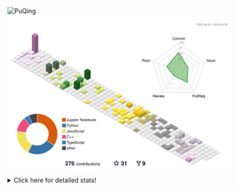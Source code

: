 ![PuQing](https://user-images.githubusercontent.com/27223114/171565019-9a56fae6-b08b-421f-99db-7e830da42371.png)

![](./profile-3d-contrib/profile-season-animate.svg)

<details>
<summary>Click here for detailed stats!</summary>

<!--START_SECTION:waka-->
![Lines of code](https://img.shields.io/badge/From%20Hello%20World%20I%27ve%20Written-662.8%20thousand%20lines%20of%20code-blue)

**🐱 My GitHub Data** 

> 📦 243.8 kB Used in GitHub's Storage 
 > 
> 🏆 68 Contributions in the Year 2023
 > 
> 🚫 Not Opted to Hire
 > 
> 📜 25 Public Repositories 
 > 
> 🔑 27 Private Repositories 
 > 
**I'm an Early 🐤** 

```text
🌞 Morning                169 commits         ████░░░░░░░░░░░░░░░░░░░░░   16.98 % 
🌆 Daytime                461 commits         ████████████░░░░░░░░░░░░░   46.33 % 
🌃 Evening                144 commits         ████░░░░░░░░░░░░░░░░░░░░░   14.47 % 
🌙 Night                  221 commits         ██████░░░░░░░░░░░░░░░░░░░   22.21 % 
```


📊 **This Week I Spent My Time On** 

```text
💬 Programming Languages: 
Jupyter Notebook         1 hr 33 mins        ████████████░░░░░░░░░░░░░   49.66 % 
C                        59 mins             ████████░░░░░░░░░░░░░░░░░   31.45 % 
Python                   33 mins             ████░░░░░░░░░░░░░░░░░░░░░   17.99 % 
Makefile                 0 secs              ░░░░░░░░░░░░░░░░░░░░░░░░░   00.33 % 
C++                      0 secs              ░░░░░░░░░░░░░░░░░░░░░░░░░   00.32 % 

🔥 Editors: 
DataSpell                1 hr 27 mins        ████████████░░░░░░░░░░░░░   46.71 % 
VS Code                  1 hr 1 min          ████████░░░░░░░░░░░░░░░░░   32.71 % 
PyCharm                  38 mins             █████░░░░░░░░░░░░░░░░░░░░   20.58 % 

💻 Operating System: 
Windows                  3 hrs 5 mins        █████████████████████████   98.62 % 
Linux                    1 min               ░░░░░░░░░░░░░░░░░░░░░░░░░   00.65 % 
WSL                      1 min               ░░░░░░░░░░░░░░░░░░░░░░░░░   00.55 % 
Mac                      0 secs              ░░░░░░░░░░░░░░░░░░░░░░░░░   00.17 % 
```


<!--END_SECTION:waka-->
</details>
